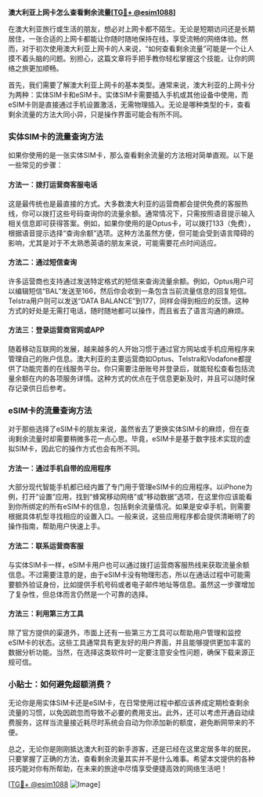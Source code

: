 **澳大利亚上网卡怎么查看剩余流量[[TG💪+ @esim1088](https://t.me/s/esim1088)]**

在澳大利亚旅行或生活的朋友，想必对上网卡都不陌生。无论是短期访问还是长期居住，一张合适的上网卡都能让你随时随地保持在线，享受流畅的网络体验。然而，对于初次使用澳大利亚上网卡的人来说，“如何查看剩余流量”可能是一个让人摸不着头脑的问题。别担心，这篇文章将手把手教你轻松掌握这个技能，让你的网络之旅更加顺畅。

首先，我们需要了解澳大利亚上网卡的基本类型。通常来说，澳大利亚的上网卡分为两种：实体SIM卡和eSIM卡。实体SIM卡需要插入手机或其他设备中使用，而eSIM卡则是直接通过手机设置激活，无需物理插入。无论是哪种类型的卡，查看剩余流量的方法大同小异，只是操作界面可能会有所不同。

### 实体SIM卡的流量查询方法

如果你使用的是一张实体SIM卡，那么查看剩余流量的方法相对简单直观。以下是一些常见的步骤：

#### 方法一：拨打运营商客服电话
这是最传统也是最直接的方式。大多数澳大利亚的运营商都会提供免费的客服热线，你可以拨打这些号码查询你的流量余额。通常情况下，只需按照语音提示输入相关信息即可获得答案。例如，如果你使用的是Optus卡，可以拨打133（免费），根据语音提示选择“查询余额”选项。这种方法虽然方便，但可能会受到语言障碍的影响，尤其是对于不太熟悉英语的朋友来说，可能需要花点时间适应。

#### 方法二：通过短信查询
许多运营商也支持通过发送特定格式的短信来查询流量余额。例如，Optus用户可以编辑短信“BAL”发送至166，然后你会收到一条包含当前流量信息的回复短信。Telstra用户则可以发送“DATA BALANCE”到177，同样会得到相应的反馈。这种方式的好处是无需打电话，随时随地都可以操作，而且省去了语言沟通的麻烦。

#### 方法三：登录运营商官网或APP
随着移动互联网的发展，越来越多的人开始习惯于通过官方网站或手机应用程序来管理自己的账户信息。澳大利亚的主要运营商如Optus、Telstra和Vodafone都提供了功能完善的在线服务平台。你只需要注册账号并登录后，就能轻松查看包括流量余额在内的各项服务详情。这种方式的优点在于信息更新及时，并且可以随时保存记录供日后参考。

### eSIM卡的流量查询方法

对于那些选择了eSIM卡的朋友来说，虽然省去了更换实体SIM卡的麻烦，但在查询剩余流量时却需要稍微多花一点心思。毕竟，eSIM卡是基于数字技术实现的虚拟SIM卡，因此它的操作方式也会有所不同。

#### 方法一：通过手机自带的应用程序
大部分现代智能手机都已经内置了专门用于管理eSIM卡的应用程序。以iPhone为例，打开“设置”应用，找到“蜂窝移动网络”或“移动数据”选项，在这里你应该能看到你所绑定的所有eSIM卡的信息，包括剩余流量情况。如果是安卓手机，则需要根据具体机型寻找相应的设置入口。一般来说，这些应用程序都会提供清晰明了的操作指南，帮助用户快速上手。

#### 方法二：联系运营商客服
与实体SIM卡一样，eSIM卡用户也可以通过拨打运营商客服热线来获取流量余额信息。不过需要注意的是，由于eSIM卡没有物理形态，所以在通话过程中可能需要额外验证身份，比如提供手机号码或者电子邮件地址等信息。虽然这一步骤增加了复杂性，但总体而言仍然是一个可靠的选择。

#### 方法三：利用第三方工具
除了官方提供的渠道外，市面上还有一些第三方工具可以帮助用户管理和监控eSIM卡的状态。这些工具通常具有更友好的用户界面，并且能够提供更加丰富的数据分析功能。当然，在选择这类软件时一定要注意安全性问题，确保下载来源正规可信。

### 小贴士：如何避免超额消费？

无论你是用实体SIM卡还是eSIM卡，在日常使用过程中都应该养成定期检查剩余流量的习惯，以免因疏忽而导致不必要的费用支出。此外，还可以考虑开通自动续费服务，这样当流量接近耗尽时系统会自动为你添加新的额度，避免断网带来的不便。

总之，无论你是刚刚抵达澳大利亚的新手游客，还是已经在这里定居多年的居民，只要掌握了正确的方法，查看剩余流量其实并不是什么难事。希望本文提供的各种技巧能对你有所帮助，在未来的旅途中尽情享受便捷高效的网络生活吧！

[[TG💪+ @esim1088](https://t.me/s/esim1088) ![Image](https://i.postimg.cc/4NQfJmqS/Snipaste-2025-05-13-00-14-12.png)]